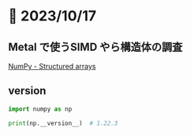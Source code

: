 # 📝 2023/10/17

## Metal で使うSIMD やら構造体の調査

[NumPy - Structured arrays](https://runebook.dev/ja/docs/numpy/user/basics.rec)

## version

```.py
import numpy as np

print(np.__version__)  # 1.22.3

```